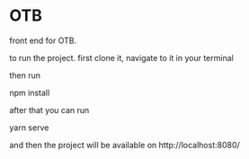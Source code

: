 # OTB

front end for OTB.

to run the project. first clone it, navigate to it in your terminal

then run

npm install

after that you can run

yarn serve

and then the project will be available on http://localhost:8080/




